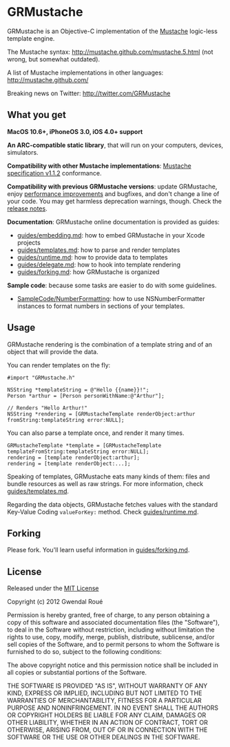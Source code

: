 GRMustache
==========

GRMustache is an Objective-C implementation of the [Mustache](http://mustache.github.com/) logic-less template engine.

The Mustache syntax: http://mustache.github.com/mustache.5.html (not wrong, but somewhat outdated).

A list of Mustache implementations in other languages: http://mustache.github.com/

Breaking news on Twitter: http://twitter.com/GRMustache


What you get
------------

**MacOS 10.6+, iPhoneOS 3.0, iOS 4.0+ support**

**An ARC-compatible static library**, that will run on your computers, devices, simulators.

**Compatibility with other Mustache implementations**: [Mustache specification v1.1.2](https://github.com/mustache/spec) conformance.
    
**Compatibility with previous GRMustache versions**: update GRMustache, enjoy [performance improvements](https://github.com/groue/GRMustacheBenchmark) and bugfixes, and don't change a line of your code. You may get harmless deprecation warnings, though. Check the [release notes](GRMustache/blob/master/RELEASE_NOTES.md).

**Documentation**: GRMustache online documentation is provided as guides:

- [guides/embedding.md](GRMustache/blob/master/guides/embedding.md): how to embed GRMustache in your Xcode projects
- [guides/templates.md](GRMustache/blob/master/guides/templates.md): how to parse and render templates
- [guides/runtime.md](GRMustache/blob/master/guides/runtime.md): how to provide data to templates
- [guides/delegate.md](GRMustache/blob/master/guides/delegate.md): how to hook into template rendering
- [guides/forking.md](GRMustache/blob/master/guides/forking.md): how GRMustache is organized

**Sample code**: because some tasks are easier to do with some guidelines.

- [SampleCode/NumberFormatting](GRMustache/blob/master/SampleCode/NumberFormatting): how to use NSNumberFormatter instances to format numbers in sections of your templates.


Usage
-----

GRMustache rendering is the combination of a template string and of an object that will provide the data.

You can render templates on the fly:

    #import "GRMustache.h"
    
    NSString *templateString = @"Hello {{name}}!";
    Person *arthur = [Person personWithName:@"Arthur"];
    
    // Renders "Hello Arthur!"
    NSString *rendering = [GRMustacheTemplate renderObject:arthur fromString:templateString error:NULL];

You can also parse a template once, and render it many times.

    GRMustacheTemplate *template = [GRMustacheTemplate templateFromString:templateString error:NULL];
    rendering = [template renderObject:arthur];
    rendering = [template renderObject:...];

Speaking of templates, GRMustache eats many kinds of them: files and bundle resources as well as raw strings. For more information, check [guides/templates.md](GRMustache/blob/master/guides/templates.md).

Regarding the data objects, GRMustache fetches values with the standard Key-Value Coding `valueForKey:` method. Check [guides/runtime.md](GRMustache/blob/master/guides/runtime.md).


Forking
-------

Please fork. You'll learn useful information in [guides/forking.md](GRMustache/blob/master/guides/forking.md).


License
-------

Released under the [MIT License](http://en.wikipedia.org/wiki/MIT_License)

Copyright (c) 2012 Gwendal Roué

Permission is hereby granted, free of charge, to any person obtaining a copy of this software and associated documentation files (the "Software"), to deal in the Software without restriction, including without limitation the rights to use, copy, modify, merge, publish, distribute, sublicense, and/or sell copies of the Software, and to permit persons to whom the Software is furnished to do so, subject to the following conditions:

The above copyright notice and this permission notice shall be included in all copies or substantial portions of the Software.

THE SOFTWARE IS PROVIDED "AS IS", WITHOUT WARRANTY OF ANY KIND, EXPRESS OR IMPLIED, INCLUDING BUT NOT LIMITED TO THE WARRANTIES OF MERCHANTABILITY, FITNESS FOR A PARTICULAR PURPOSE AND NONINFRINGEMENT. IN NO EVENT SHALL THE AUTHORS OR COPYRIGHT HOLDERS BE LIABLE FOR ANY CLAIM, DAMAGES OR OTHER LIABILITY, WHETHER IN AN ACTION OF CONTRACT, TORT OR OTHERWISE, ARISING FROM, OUT OF OR IN CONNECTION WITH THE SOFTWARE OR THE USE OR OTHER DEALINGS IN THE SOFTWARE.

